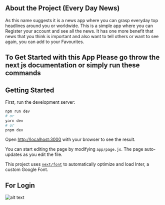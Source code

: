 ## About the Project (Every Day News)

As this name suggests it is a news app where you can grasp everyday top headlines around you or worldwide. This is a simple app where you can Register your account and see all the news. It has one more benefit that news that you think is important and also want to tell others or want to see again, you can add to your Favourites.

## To Get Started with this App Please go throw the next js documentation or simply run these commands
## Getting Started

First, run the development server:

```bash
npm run dev
# or
yarn dev
# or
pnpm dev
```

Open [http://localhost:3000](http://localhost:3000) with your browser to see the result.

You can start editing the page by modifying `app/page.js`. The page auto-updates as you edit the file.

This project uses [`next/font`](https://nextjs.org/docs/basic-features/font-optimization) to automatically optimize and load Inter, a custom Google Font.

## For Login 
![alt text](https://github.com/syedddanishalinaqvi/news-app/blob/ScreenShots/image.jpg?raw=true)
